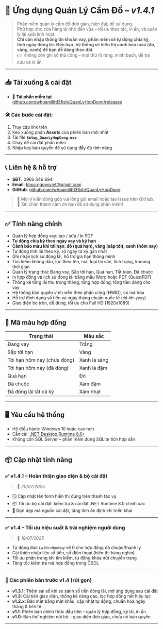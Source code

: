 # 📘 Ứng dụng Quản Lý Cầm Đồ – *v1.4.1*

> Phần mềm quản lý cầm đồ đơn giản, hiện đại, dễ sử dụng.  
> Phù hợp cho cửa hàng từ nhỏ đến vừa – tối ưu thao tác, in ấn, và quản lý lãi suất linh hoạt.  
> **Chỉ cần nhập thông tin khoản vay, phần mềm sẽ tự động chia kỳ, tính ngày đóng lãi. Đến hạn, hệ thống sẽ hiển thị cảnh báo màu (đỏ, vàng, xanh) để bạn dễ dàng theo dõi.**  
> 👉 Không còn ghi sổ thủ công – mọi thứ rõ ràng, minh bạch, dễ tra cứu và in ấn.

---

## 📥 Tải xuống & cài đặt

- 🔗 **Tải phần mềm tại**: [github.com/whoamilittl3fish/QuanLyHopDong/releases](https://github.com/whoamilittl3fish/QuanLyHopDong/releases)

### 🛠 Các bước cài đặt:

1. Truy cập link trên
2. Kéo xuống phần **Assets** của phiên bản mới nhất
3. Tải file **`Setup_QuanLyHopDong.exe`**
4. Chạy để cài đặt phần mềm
5. Nhập key bản quyền để sử dụng đầy đủ tính năng

---

## 📞 Liên hệ & hỗ trợ

- **SĐT**: 0966 346 694  
- **Email**: khoa.ngovoviet@gmail.com  
- **GitHub**: [github.com/whoamilittl3fish/QuanLyHopDong](https://github.com/whoamilittl3fish/QuanLyHopDong)

> 💬 Mọi ý kiến đóng góp vui lòng gửi email hoặc tạo Issue trên GitHub.  
🙏 Xin chân thành cảm ơn bạn đã sử dụng phần mềm!

---

## ✅ Tính năng chính

- Quản lý hợp đồng vay: tạo / sửa / in PDF
- **Tự động chia kỳ theo ngày vay và kỳ hạn**
- **Cảnh báo màu khi tới hạn: đỏ (quá hạn), vàng (sắp tới), xanh (hôm nay)**
- Tự động tính lãi theo kỳ, số ngày từ kỳ gần nhất
- Ghi nhận lịch sử đóng lãi, hỗ trợ gia hạn thông minh
- Tìm kiếm không dấu, lọc theo tên, mã, loại tài sản, tình trạng, khoảng thời gian
- Quản lý trạng thái: Đang vay, Sắp tới hạn, Quá hạn, Tất toán, Đã chuộc
- In hợp đồng và lịch sử đóng lãi bằng mẫu Word hoặc PDF (QuestPDF)
- Thống kê tổng lãi thu trong tháng, tổng hợp đồng, tổng tiền đang cho vay
- Hệ thống bản quyền vĩnh viễn theo phần cứng (HWID), có mã hóa
- Hỗ trợ định dạng số tiền và ngày tháng chuẩn quốc tế (`dd-MM-yyyy`)
- Giao diện bo tròn, dễ dùng, tối ưu cho Full HD (1920x1080)

---

## 🎨 Mã màu hợp đồng

| Trạng thái                     | Màu sắc      |
|-------------------------------|--------------|
| Đang vay                      | Trắng        |
| Sắp tới hạn                   | Vàng         |
| Tới hạn hôm nay (chưa đóng)  | Xanh lá sáng |
| Tới hạn hôm nay (đã đóng)    | Xanh lá đậm  |
| Quá hạn                       | Đỏ           |
| Đã chuộc                      | Xám đậm      |
| Đã đóng lãi tất cả kỳ        | Xám nhạt     |

---

## 🖥️ Yêu cầu hệ thống

- Hệ điều hành: Windows 10 hoặc cao hơn  
- Cần cài: [.NET Desktop Runtime 8.0+](https://dotnet.microsoft.com/en-us/download/dotnet/8.0/runtime)  
- Không cần SQL Server – phần mềm dùng SQLite tích hợp sẵn

---

## 📦 Cập nhật tính năng

### ✅ v1.4.1 – Hoàn thiện giao diện & bộ cài đặt  
> 📅 *20/07/2025*

- 🪟 Cập nhật tên form hiển thị đúng trên thanh tác vụ
- 📦 Tối ưu bộ cài đặt: kiểm tra & cài đặt .NET Runtime 8.0 chính xác
- 🧹 Dọn dẹp mã nguồn cài đặt, tăng tính ổn định khi triển khai

---

### ✅ v1.4 – Tối ưu hiệu suất & trải nghiệm người dùng  
> 📅 *19/07/2025*

- Tự động đưa `LaiDenHomNay` về 0 cho hợp đồng đã chuộc/thanh lý
- Cải thiện nhập liệu số tiền, số điện thoại (hiển thị hàng nghìn)
- Tối ưu phân trang khi tìm kiếm, tự động khóa nút chuyển trang
- Tăng tốc kiểm tra mã hợp đồng trong CSDL

---

### 🔹 Các phiên bản trước v1.4 (rút gọn)

- **v1.3.1**: Thêm sai số khi so sánh số tiền đóng lãi, mở ứng dụng sau cài đặt
- **v1.3**: Cải tiến giao diện, thống kê nâng cao, lọc hợp đồng hết hiệu lực
- **v1.2.x**: Bảo mật bằng mật khẩu, cập nhật tự động, chuẩn hóa ngày tháng & tiền tệ
- **v1.1**: Phiên bản chính thức đầu tiên – quản lý hợp đồng, kỳ lãi, in ấn
- **v1.0**: Bản thử nghiệm nội bộ – giao diện đơn giản, chưa có bản quyền

---
